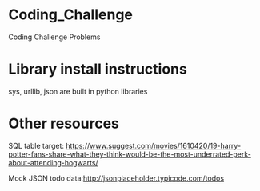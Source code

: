 # Coding_Challenge
Coding Challenge Problems

# Library install instructions
sys, urllib, json are built in python libraries

# Other resources
SQL table target: https://www.suggest.com/movies/1610420/19-harry-potter-fans-share-what-they-think-would-be-the-most-underrated-perk-about-attending-hogwarts/

Mock JSON todo data:http://jsonplaceholder.typicode.com/todos 
